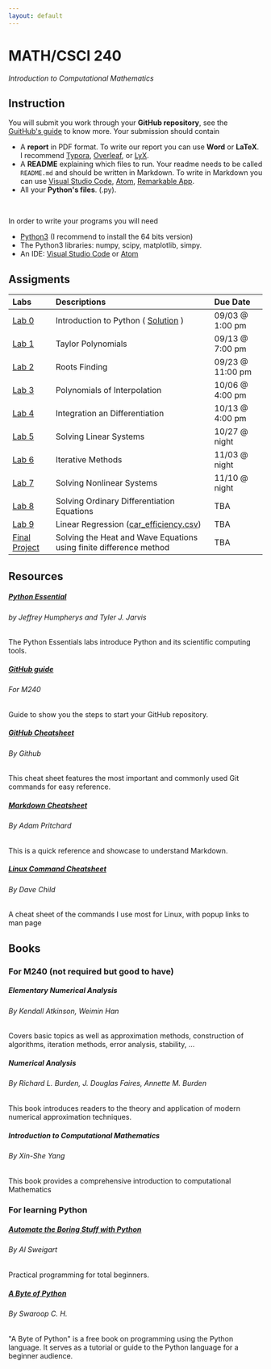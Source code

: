 ```yaml
---
layout: default
---
```




# MATH/CSCI 240
<i>Introduction to Computational Mathematics</i>

## Instruction

You will submit you work through your **GitHub repository**, see the <a href="github_guide.html">GuitHub's guide</a> to know more. Your submission should contain
* A <b>report</b> in PDF format. To write our report you can use <b>Word</b> or <b>LaTeX</b>. I recommend
<a href="https://typora.io/">Typora</a>,  <a href="https://www.overleaf.com/">Overleaf</a>,  or <a href="https://www.lyx.org/">LyX</a>.
* A <b>README</b> explaining which files to run. Your readme needs to be called `README.md` and should be written in Markdown. To write in Markdown you can use <a href="https://code.visualstudio.com/">Visual Studio Code</a>, <a href="https://atom.io/">Atom</a>, <a href="https://remarkableapp.github.io/">Remarkable App</a>.
* All your <b>Python's files</b>. (.py).
<br/>

In order to write your programs you will need
* <a href="https://www.python.org/downloads/">Python3</a> (I recommend to install the 64 bits version)
* The Python3 libraries: numpy, scipy, matplotlib, simpy.
* An IDE: <a href="https://code.visualstudio.com/">Visual Studio Code</a> or <a href="https://atom.io/">Atom</a>


## Assigments


| Labs         | Descriptions      | Due Date |
|:-------------|:------------------|:------|
| <a href="labs/0.pdf">Lab 0</a> | Introduction to Python ( [Solution](labs/solution_Lab0.zip) ) | 09/03 @ 1:00 pm |
| <a href="labs/1_Taylor.pdf">Lab 1</a>| Taylor Polynomials | 09/13 @ 7:00 pm |
| <a href="labs/2_Rootfinding.pdf">Lab 2</a> | Roots Finding | 09/23 @ 11:00 pm |
| <a href="labs/3_Polynomial_Interpolation.pdf">Lab 3</a> | Polynomials of Interpolation| 10/06 @ 4:00 pm |
| <a href="labs/4_integration_differentiation.pdf">Lab 4</a> | Integration an Differentiation | 10/13 @ 4:00 pm |
| <a href="labs/5_Solving_linear_system.pdf">Lab 5</a> | Solving Linear Systems | 10/27 @ night  |
| <a href="labs/6_Iterative_Methods.pdf">Lab 6</a> | Iterative Methods | 11/03 @ night |
| <a href="labs/7_Nonlinear_system.pdf">Lab 7</a> | Solving Nonlinear Systems | 11/10 @ night|
| <a href="labs/8_Solving_ODE.pdf">Lab 8</a> | Solving Ordinary Differentiation Equations | TBA |
| <a href="labs/9_Regression.pdf">Lab 9</a> | Linear Regression (<a href="labs/car_efficiency.csv">car_efficiency.csv</a>) | TBA |
| <a href="labs/FinalProject.pdf">Final Project</a> | Solving the Heat and Wave Equations using finite difference method | TBA |

## Resources

<div class="row">
  <div class="col-sm-4 py-2">
    <div class="card card-body h-100">
     <h5 class="card-title"><a href="https://github.com/Foundations-of-Applied-Mathematics/Labs/raw/master/docs/PythonEssentials.pdf">Python Essential</a></h5>
     <h6 class="card-subtitle mb-2 text-muted">by Jeffrey Humpherys and Tyler J. Jarvis</h6>
      <p class="card-text">
      The Python Essentials labs introduce Python and its scientific computing tools.
      </p>
    </div>
  </div>

  <div class="col-sm-4 py-2">
    <div class="card h-100 card-body">
      <h5 class="card-title"><a href="github_guide.html">GitHub guide</a></h5>
       <h6 class="card-subtitle mb-2 text-muted">For M240</h6>
      <p class="card-text">
      Guide to show you the steps to start your GitHub repository.
      </p>
    </div>
  </div>

  <div class="col-sm-4 py-2">
    <div class="card card-body h-100">
      <h5 class="card-title"><a href="https://education.github.com/git-cheat-sheet-education.pdf">GitHub Cheatsheet</a></h5>
      <h6 class="card-subtitle mb-2 text-muted">By Github</h6>
      <p class="card-text">
      This cheat sheet features the most important and commonly used Git commands for easy reference.
      </p>
    </div>
  </div>


  <div class="col-sm-4 py-2">
    <div class="card card-body h-100">
      <h5 class="card-title"><a href="https://github.com/adam-p/markdown-here/wiki/Markdown-Cheatsheet">Markdown Cheatsheet</a></h5>
      <h6 class="card-subtitle mb-2 text-muted">By Adam Pritchard</h6>
      <p class="card-text">
      This is a quick reference and showcase to understand Markdown.
      </p>
    </div>
  </div>

  <div class="col-sm-4 py-2">
    <div class="card h-100 card-body">
      <h5 class="card-title"><a href="https://www.cheatography.com/davechild/cheat-sheets/linux-command-line/">Linux Command Cheatsheet</a></h5>
      <h6 class="card-subtitle mb-2 text-muted">By Dave Child</h6>
      <p class="card-text">
      A cheat sheet of the commands I use most for Linux, with popup links to man page
      </p>
    </div>
  </div>
</div>



## Books

### For M240 (not required but good to have)

<div class="row">
  <div class="col-sm-4 py-2">
    <div class="card card-body h-100">
      <h5 class="card-title">Elementary Numerical Analysis</h5>
      <h6 class="card-subtitle mb-2 text-muted">By Kendall Atkinson, Weimin Han</h6>
      <p class="card-text">
          Covers basic topics as well as approximation methods, construction of algorithms,
          iteration methods, error analysis, stability, ...
      </p>
    </div>
  </div>
  <div class="col-sm-4 py-2">
    <div class="card h-100 card-body">
    <h5 class="card-title">Numerical Analysis</h5>
      <h6 class="card-subtitle mb-2 text-muted">By Richard L. Burden, J. Douglas Faires, Annette M. Burden</h6>
      <p class="card-text">
        This book introduces readers to the theory and application of modern numerical approximation techniques.
        </p>
    </div>
  </div>
  <div class="col-sm-4 py-2">
    <div class="card card-body h-100">
      <h5 class="card-title">Introduction to Computational Mathematics</h5>
      <h6 class="card-subtitle mb-2 text-muted">By Xin-She Yang</h6>
      <p class="card-text">
      This book provides a comprehensive introduction to computational Mathematics
      </p>
    </div>
  </div>
</div>

### For learning Python

<div class="row">
  <div class="col-sm-4 py-2">
    <div class="card card-body h-100">
      <h5 class="card-title"><a href="https://automatetheboringstuff.com/">Automate the Boring Stuff with Python</a></h5>
      <h6 class="card-subtitle mb-2 text-muted">By Al Sweigart</h6>
      <p class="card-text">
          Practical programming for total beginners.
        </p>
    </div>
  </div>
  <div class="col-sm-4 py-2">
    <div class="card h-100 card-body">
      <h5 class="card-title"><a href="https://python.swaroopch.com/">A Byte of Python</a></h5>
      <h6 class="card-subtitle mb-2 text-muted">By Swaroop C. H.</h6>
      <p class="card-text">
      "A Byte of Python" is a free book on programming using the Python language. It serves as a tutorial or guide to the Python language for a beginner audience.
      </p>
    </div>
  </div>
</div>
